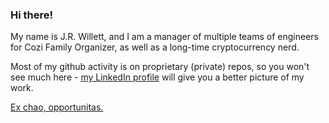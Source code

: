 ### Hi there!

<!--
**dacoinminster/dacoinminster** is a ✨ _special_ ✨ repository because its `README.md` (this file) appears on your GitHub profile.
-->

My name is J.R. Willett, and I am a manager of multiple teams of engineers for Cozi Family Organizer, as well as a long-time cryptocurrency nerd.

Most of my github activity is on proprietary (private) repos, so you won't see much here - [my LinkedIn profile](http://www.linkedin.com/in/jrwillett) will give you a better picture of my work.

[Ex chao, opportunitas.](https://www.google.com/search?q=%22Ex%20chao,%20opportunitas.%22%20translate)
